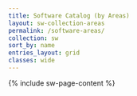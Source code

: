```yaml
---
title: Software Catalog (by Areas)
layout: sw-collection-areas
permalink: /software-areas/
collection: sw
sort_by: name
entries_layout: grid
classes: wide
---
```

{% include sw-page-content %}
